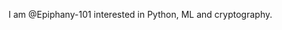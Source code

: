 I am @Epiphany-101 interested in Python, ML and cryptography.

<!---
Epiphany-101/Epiphany-101 is a ✨ special ✨ repository because its `README.md` (this file) appears on your GitHub profile.
You can click the Preview link to take a look at your changes.
--->
